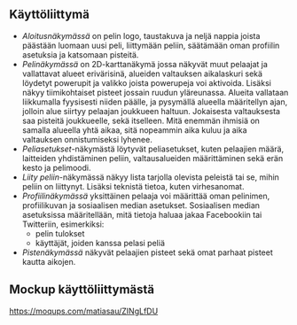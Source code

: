 ## Käyttöliittymä

* _Aloitusnäkymässä_ on pelin logo, taustakuva ja neljä nappia joista päästään luomaan uusi peli, liittymään peliin, säätämään oman profiilin asetuksia ja katsomaan pisteitä.
* _Pelinäkymässä_ on 2D-karttanäkymä jossa näkyvät muut pelaajat ja vallattavat alueet erivärisinä, alueiden valtauksen aikalaskuri sekä löydetyt powerupit ja valikko joista powerupeja voi aktivoida. Lisäksi näkyy tiimikohtaiset pisteet jossain ruudun yläreunassa. Alueita vallataan liikkumalla fyysisesti niiden päälle, ja pysymällä alueella määritellyn ajan, jolloin alue siirtyy pelaajan joukkueen haltuun. Jokaisesta valtauksesta saa pisteitä joukkueelle, sekä itselleen. Mitä enemmän ihmisiä on samalla alueella yhtä aikaa, sitä nopeammin aika kuluu ja aika valtauksen onnistumiseksi lyhenee. 
* _Peliasetukset_-näkymästä löytyvät peliasetukset, kuten pelaajien määrä, laitteiden yhdistäminen peliin, valtausalueiden määrittäminen sekä erän kesto ja pelimoodi.
* _Liity peliin_-näkymässä näkyy lista tarjolla olevista peleistä tai se, mihin peliin on liittynyt. Lisäksi teknistä tietoa, kuten virhesanomat.
* _Profiilinäkymässä_ yksittäinen pelaaja voi määrittää oman pelinimen, profiilikuvan ja sosiaalisen median asetukset. Sosiaalisen median asetuksissa määritellään, mitä tietoja haluaa jakaa Facebookiin tai Twitteriin, esimerkiksi:
	* pelin tulokset
	* käyttäjät, joiden kanssa pelasi peliä
* _Pistenäkymässä_ näkyvät pelaajien pisteet sekä omat parhaat pisteet kautta aikojen.

## Mockup käyttöliittymästä

https://moqups.com/matiasau/ZINgLfDU
